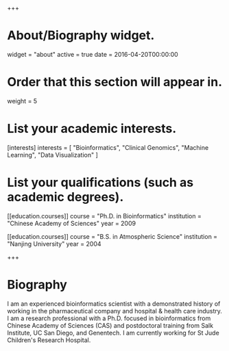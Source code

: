 +++
# About/Biography widget.
widget = "about"
active = true
date = 2016-04-20T00:00:00

# Order that this section will appear in.
weight = 5

# List your academic interests.
[interests]
  interests = [
    "Bioinformatics",
    "Clinical Genomics",
    "Machine Learning",
    "Data Visualization"
  ]

# List your qualifications (such as academic degrees).
[[education.courses]]
  course = "Ph.D. in Bioinformatics"
  institution = "Chinese Academy of Sciences"
  year = 2009

[[education.courses]]
  course = "B.S. in Atmospheric Science"
  institution = "Nanjing University"
  year = 2004

+++

# Biography

I am an experienced bioinformatics scientist with a demonstrated history of working in the pharmaceutical company and hospital & health care industry. I am a research professional with a Ph.D. focused in bioinformatics from Chinese Academy of Sciences (CAS) and postdoctoral training from Salk Institute, UC San Diego, and Genentech. I am currently working for St Jude Children's Research Hospital.

